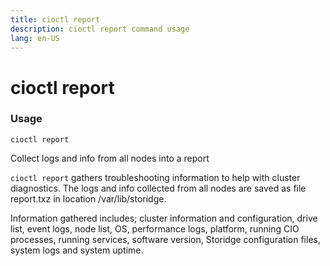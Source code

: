 ```yaml
---
title: cioctl report
description: cioctl report command usage 
lang: en-US
---
```


# cioctl report

<h3>Usage</h3>

`cioctl report`

 Collect logs and info from all nodes into a report

`cioctl report` gathers troubleshooting information to help with cluster diagnostics. The logs and info collected from all nodes are saved as file report.txz in location /var/lib/storidge.

Information gathered includes; cluster information and configuration, drive list, event logs, node list, OS, performance logs, platform, running CIO processes, running services, software version, Storidge configuration files, system logs and system uptime.
